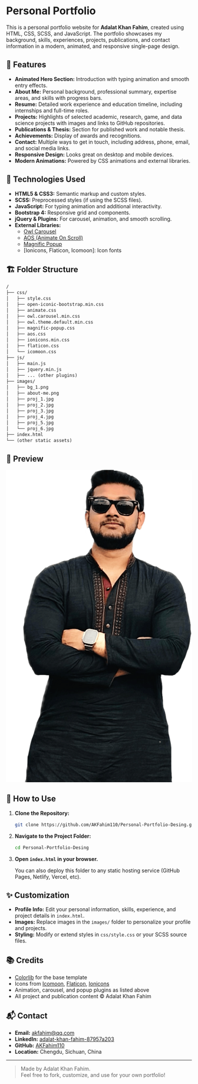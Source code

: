 # Personal Portfolio

This is a personal portfolio website for **Adalat Khan Fahim**, created using HTML, CSS, SCSS, and JavaScript. The portfolio showcases my background, skills, experiences, projects, publications, and contact information in a modern, animated, and responsive single-page design.

## 🌟 Features

- **Animated Hero Section:** Introduction with typing animation and smooth entry effects.
- **About Me:** Personal background, professional summary, expertise areas, and skills with progress bars.
- **Resume:** Detailed work experience and education timeline, including internships and full-time roles.
- **Projects:** Highlights of selected academic, research, game, and data science projects with images and links to GitHub repositories.
- **Publications & Thesis:** Section for published work and notable thesis.
- **Achievements:** Display of awards and recognitions.
- **Contact:** Multiple ways to get in touch, including address, phone, email, and social media links.
- **Responsive Design:** Looks great on desktop and mobile devices.
- **Modern Animations:** Powered by CSS animations and external libraries.

## 🚀 Technologies Used

- **HTML5 & CSS3:** Semantic markup and custom styles.
- **SCSS:** Preprocessed styles (if using the SCSS files).
- **JavaScript:** For typing animation and additional interactivity.
- **Bootstrap 4:** Responsive grid and components.
- **jQuery & Plugins:** For carousel, animation, and smooth scrolling.
- **External Libraries:**
  - [Owl Carousel](https://owlcarousel2.github.io/OwlCarousel2/)
  - [AOS (Animate On Scroll)](https://michalsnik.github.io/aos/)
  - [Magnific Popup](https://dimsemenov.com/plugins/magnific-popup/)
  - [Ionicons, Flaticon, Icomoon]: Icon fonts

## 🏗️ Folder Structure

```
/
├── css/
│   ├── style.css
│   ├── open-iconic-bootstrap.min.css
│   ├── animate.css
│   ├── owl.carousel.min.css
│   ├── owl.theme.default.min.css
│   ├── magnific-popup.css
│   ├── aos.css
│   ├── ionicons.min.css
│   ├── flaticon.css
│   └── icomoon.css
├── js/
│   ├── main.js
│   ├── jquery.min.js
│   ├── ... (other plugins)
├── images/
│   ├── bg_1.png
│   ├── about-me.png
│   ├── proj_1.jpg
│   ├── proj_2.jpg
│   ├── proj_3.jpg
│   ├── proj_4.jpg
│   ├── proj_5.jpg
│   └── proj_6.jpg
├── index.html
└── (other static assets)
```

## 📸 Preview

![Portfolio Screenshot](images/bg_1.png)

## 📝 How to Use

1. **Clone the Repository:**
   ```bash
   git clone https://github.com/AKFahim110/Personal-Portfolio-Desing.git
   ```
2. **Navigate to the Project Folder:**
   ```bash
   cd Personal-Portfolio-Desing
   ```
3. **Open `index.html` in your browser.**

   You can also deploy this folder to any static hosting service (GitHub Pages, Netlify, Vercel, etc).

## ✨ Customization

- **Profile Info:** Edit your personal information, skills, experience, and project details in `index.html`.
- **Images:** Replace images in the `images/` folder to personalize your profile and projects.
- **Styling:** Modify or extend styles in `css/style.css` or your SCSS source files.

## 📚 Credits

- [Colorlib](https://colorlib.com) for the base template
- Icons from [Icomoon](https://icomoon.io/), [Flaticon](https://www.flaticon.com/), [Ionicons](https://ionicons.com/)
- Animation, carousel, and popup plugins as listed above
- All project and publication content © Adalat Khan Fahim

## 📬 Contact

- **Email:** akfahim@qq.com
- **LinkedIn:** [adalat-khan-fahim-87957a203](https://www.linkedin.com/in/adalat-khan-fahim-87957a203/)
- **GitHub:** [AKFahim110](https://github.com/AKFahim110)
- **Location:** Chengdu, Sichuan, China

---

> Made by Adalat Khan Fahim.  
> Feel free to fork, customize, and use for your own portfolio!
